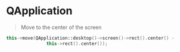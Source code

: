 # QApplication

> Move to the center of the screen

``` cpp
this->move(QApplication::desktop()->screen()->rect().center() -
               this->rect().center());
```

